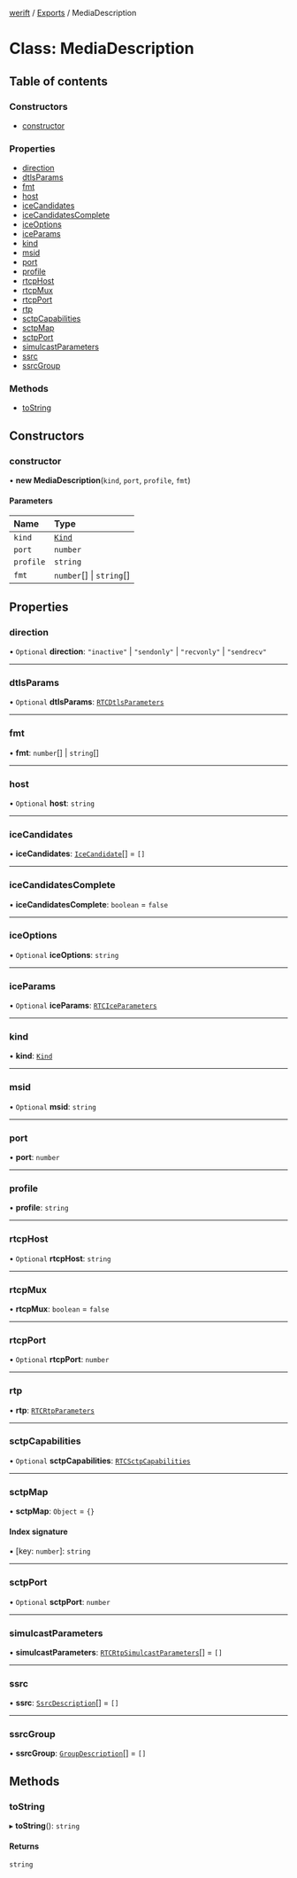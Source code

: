 [werift](../README.md) / [Exports](../modules.md) / MediaDescription

# Class: MediaDescription

## Table of contents

### Constructors

- [constructor](MediaDescription.md#constructor)

### Properties

- [direction](MediaDescription.md#direction)
- [dtlsParams](MediaDescription.md#dtlsparams)
- [fmt](MediaDescription.md#fmt)
- [host](MediaDescription.md#host)
- [iceCandidates](MediaDescription.md#icecandidates)
- [iceCandidatesComplete](MediaDescription.md#icecandidatescomplete)
- [iceOptions](MediaDescription.md#iceoptions)
- [iceParams](MediaDescription.md#iceparams)
- [kind](MediaDescription.md#kind)
- [msid](MediaDescription.md#msid)
- [port](MediaDescription.md#port)
- [profile](MediaDescription.md#profile)
- [rtcpHost](MediaDescription.md#rtcphost)
- [rtcpMux](MediaDescription.md#rtcpmux)
- [rtcpPort](MediaDescription.md#rtcpport)
- [rtp](MediaDescription.md#rtp)
- [sctpCapabilities](MediaDescription.md#sctpcapabilities)
- [sctpMap](MediaDescription.md#sctpmap)
- [sctpPort](MediaDescription.md#sctpport)
- [simulcastParameters](MediaDescription.md#simulcastparameters)
- [ssrc](MediaDescription.md#ssrc)
- [ssrcGroup](MediaDescription.md#ssrcgroup)

### Methods

- [toString](MediaDescription.md#tostring)

## Constructors

### constructor

• **new MediaDescription**(`kind`, `port`, `profile`, `fmt`)

#### Parameters

| Name | Type |
| :------ | :------ |
| `kind` | [`Kind`](../modules.md#kind) |
| `port` | `number` |
| `profile` | `string` |
| `fmt` | `number`[] \| `string`[] |

## Properties

### direction

• `Optional` **direction**: ``"inactive"`` \| ``"sendonly"`` \| ``"recvonly"`` \| ``"sendrecv"``

___

### dtlsParams

• `Optional` **dtlsParams**: [`RTCDtlsParameters`](RTCDtlsParameters.md)

___

### fmt

• **fmt**: `number`[] \| `string`[]

___

### host

• `Optional` **host**: `string`

___

### iceCandidates

• **iceCandidates**: [`IceCandidate`](IceCandidate.md)[] = `[]`

___

### iceCandidatesComplete

• **iceCandidatesComplete**: `boolean` = `false`

___

### iceOptions

• `Optional` **iceOptions**: `string`

___

### iceParams

• `Optional` **iceParams**: [`RTCIceParameters`](RTCIceParameters.md)

___

### kind

• **kind**: [`Kind`](../modules.md#kind)

___

### msid

• `Optional` **msid**: `string`

___

### port

• **port**: `number`

___

### profile

• **profile**: `string`

___

### rtcpHost

• `Optional` **rtcpHost**: `string`

___

### rtcpMux

• **rtcpMux**: `boolean` = `false`

___

### rtcpPort

• `Optional` **rtcpPort**: `number`

___

### rtp

• **rtp**: [`RTCRtpParameters`](../interfaces/RTCRtpParameters.md)

___

### sctpCapabilities

• `Optional` **sctpCapabilities**: [`RTCSctpCapabilities`](RTCSctpCapabilities.md)

___

### sctpMap

• **sctpMap**: `Object` = `{}`

#### Index signature

▪ [key: `number`]: `string`

___

### sctpPort

• `Optional` **sctpPort**: `number`

___

### simulcastParameters

• **simulcastParameters**: [`RTCRtpSimulcastParameters`](RTCRtpSimulcastParameters.md)[] = `[]`

___

### ssrc

• **ssrc**: [`SsrcDescription`](SsrcDescription.md)[] = `[]`

___

### ssrcGroup

• **ssrcGroup**: [`GroupDescription`](GroupDescription.md)[] = `[]`

## Methods

### toString

▸ **toString**(): `string`

#### Returns

`string`
